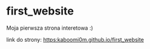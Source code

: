 # first_website

Moja pierwsza strona interetowa :)

link do strony: 
<a href = "https:kaboomi0m.github.io/first_website">https:kaboomi0m.github.io/first_website</a>
